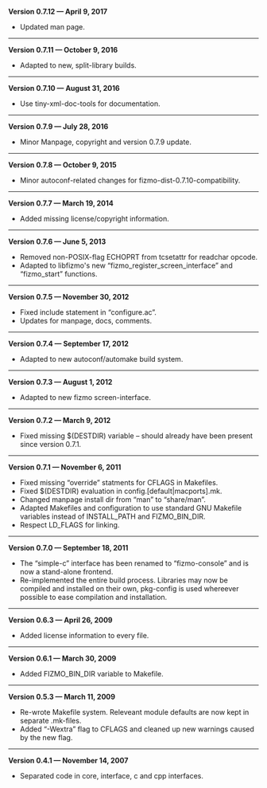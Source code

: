 


   **Version 0.7.12 — April 9, 2017**

 - Updated man page.

---


   **Version 0.7.11 — October 9, 2016**

 - Adapted to new, split-library builds.

---


   **Version 0.7.10 — August 31, 2016**

 - Use tiny-xml-doc-tools for documentation.

---


   **Version 0.7.9 — July 28, 2016**

 - Minor Manpage, copyright and version 0.7.9 update.

---


   **Version 0.7.8 — October 9, 2015**

 - Minor autoconf-related changes for fizmo-dist-0.7.10-compatibility.

---


   **Version 0.7.7 — March 19, 2014**

 - Added missing license/copyright information.

---


   **Version 0.7.6 — June 5, 2013**

 - Removed non-POSIX-flag ECHOPRT from tcsetattr for readchar opcode.
 - Adapted to libfizmo's new “fizmo_register_screen_interface” and “fizmo_start” functions.

---


   **Version 0.7.5 — November 30, 2012**

 - Fixed include statement in “configure.ac”.
 - Updates for manpage, docs, comments.

---


   **Version 0.7.4 — September 17, 2012**

 - Adapted to new autoconf/automake build system.

---


   **Version 0.7.3 — August 1, 2012**

 - Adapted to new fizmo screen-interface.

---


   **Version 0.7.2 — March 9, 2012**

 - Fixed missing $(DESTDIR) variable – should already have been present since version 0.7.1.

---


   **Version 0.7.1 — November 6, 2011**

 - Fixed missing “override” statments for CFLAGS in Makefiles.
 - Fixed $(DESTDIR) evaluation in config.[default|macports].mk.
 - Changed manpage install dir from “man” to “share/man”.
 - Adapted Makefiles and configuration to use standard GNU Makefile variables instead of INSTALL_PATH and FIZMO_BIN_DIR.
 - Respect LD_FLAGS for linking.

---


   **Version 0.7.0 — September 18, 2011**

 - The “simple-c” interface has been renamed to “fizmo-console” and is now a stand-alone frontend.
 - Re-implemented the entire build process. Libraries may now be compiled and installed on their own, pkg-config is used whereever possible to ease compilation and installation.

---


   **Version 0.6.3 — April 26, 2009**

 - Added license information to every file.

---


   **Version 0.6.1 — March 30, 2009**

 - Added FIZMO_BIN_DIR variable to Makefile.

---


   **Version 0.5.3 — March 11, 2009**

 - Re-wrote Makefile system. Releveant module defaults are now kept in separate .mk-files.
 - Added “-Wextra” flag to CFLAGS and cleaned up new warnings caused by the new flag.

---


   **Version 0.4.1 — November 14, 2007**

 - Separated code in core, interface, c and cpp interfaces.



